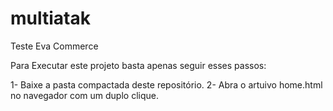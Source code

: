 # multiatak
Teste Eva Commerce

Para Executar este projeto basta apenas seguir esses passos:

1- Baixe a pasta compactada deste repositório.
2- Abra o artuivo home.html no navegador com um duplo clique.

